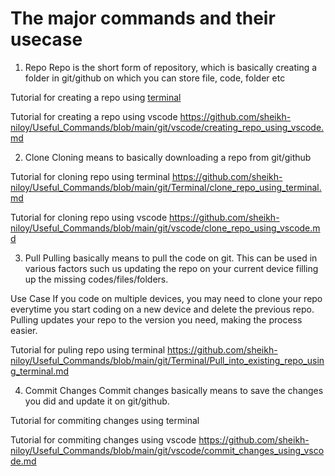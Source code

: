 # The major commands and their usecase 

1. Repo
Repo is the short form of repository, which is basically creating a folder in git/github on which you can store file, code, folder etc

Tutorial for creating a repo using [terminal](https://github.com/sheikh-niloy/Useful_Commands/blob/main/git/Terminal/creating_repo_using_terminal.md)

Tutorial for creating a repo using vscode
https://github.com/sheikh-niloy/Useful_Commands/blob/main/git/vscode/creating_repo_using_vscode.md

2. Clone
Cloning means to basically downloading a repo from git/github

Tutorial for cloning repo using terminal
https://github.com/sheikh-niloy/Useful_Commands/blob/main/git/Terminal/clone_repo_using_terminal.md

Tutorial for cloning repo using vscode
https://github.com/sheikh-niloy/Useful_Commands/blob/main/git/vscode/clone_repo_using_vscode.md

3. Pull 
Pulling basically means to pull the code on git. This can be used in various factors such us updating the repo on your current device filling up the missing codes/files/folders. 

Use Case
If you code on multiple devices, you may need to clone your repo everytime you start coding on a new device and delete the previous repo. Pulling updates your repo to the version you need, making the process easier.

Tutorial for puling repo using terminal
https://github.com/sheikh-niloy/Useful_Commands/blob/main/git/Terminal/Pull_into_existing_repo_using_terminal.md

4. Commit Changes
Commit changes basically means to save the changes you did and update it on git/github.

Tutorial for commiting changes using terminal


Tutorial for commiting changes using vscode
https://github.com/sheikh-niloy/Useful_Commands/blob/main/git/vscode/commit_changes_using_vscode.md
